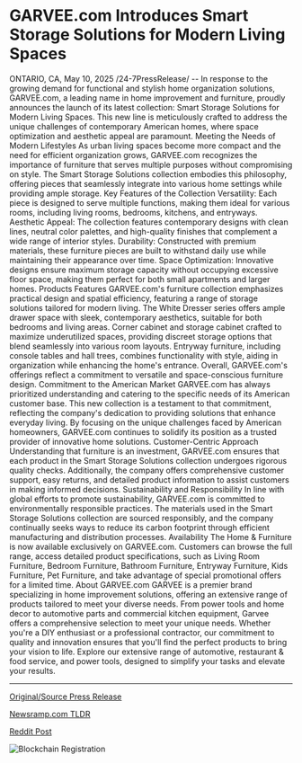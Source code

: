 # GARVEE.com Introduces Smart Storage Solutions for Modern Living Spaces

ONTARIO, CA, May 10, 2025 /24-7PressRelease/ -- In response to the growing demand for functional and stylish home organization solutions, GARVEE.com, a leading name in home improvement and furniture, proudly announces the launch of its latest collection: Smart Storage Solutions for Modern Living Spaces.   This new line is meticulously crafted to address the unique challenges of contemporary American homes, where space optimization and aesthetic appeal are paramount.  Meeting the Needs of Modern Lifestyles  As urban living spaces become more compact and the need for efficient organization grows, GARVEE.com recognizes the importance of furniture that serves multiple purposes without compromising on style. The Smart Storage Solutions collection embodies this philosophy, offering pieces that seamlessly integrate into various home settings while providing ample storage.  Key Features of the Collection  Versatility: Each piece is designed to serve multiple functions, making them ideal for various rooms, including living rooms, bedrooms, kitchens, and entryways.  Aesthetic Appeal: The collection features contemporary designs with clean lines, neutral color palettes, and high-quality finishes that complement a wide range of interior styles.  Durability: Constructed with premium materials, these furniture pieces are built to withstand daily use while maintaining their appearance over time.  Space Optimization: Innovative designs ensure maximum storage capacity without occupying excessive floor space, making them perfect for both small apartments and larger homes.  Products Features  GARVEE.com's furniture collection emphasizes practical design and spatial efficiency, featuring a range of storage solutions tailored for modern living.   The White Dresser series offers ample drawer space with sleek, contemporary aesthetics, suitable for both bedrooms and living areas. Corner cabinet and storage cabinet crafted to maximize underutilized spaces, providing discreet storage options that blend seamlessly into various room layouts. Entryway furniture, including console tables and hall trees, combines functionality with style, aiding in organization while enhancing the home's entrance.   Overall, GARVEE.com's offerings reflect a commitment to versatile and space-conscious furniture design.  Commitment to the American Market  GARVEE.com has always prioritized understanding and catering to the specific needs of its American customer base. This new collection is a testament to that commitment, reflecting the company's dedication to providing solutions that enhance everyday living. By focusing on the unique challenges faced by American homeowners, GARVEE.com continues to solidify its position as a trusted provider of innovative home solutions.  Customer-Centric Approach  Understanding that furniture is an investment, GARVEE.com ensures that each product in the Smart Storage Solutions collection undergoes rigorous quality checks. Additionally, the company offers comprehensive customer support, easy returns, and detailed product information to assist customers in making informed decisions.  Sustainability and Responsibility  In line with global efforts to promote sustainability, GARVEE.com is committed to environmentally responsible practices. The materials used in the Smart Storage Solutions collection are sourced responsibly, and the company continually seeks ways to reduce its carbon footprint through efficient manufacturing and distribution processes.  Availability  The Home & Furniture is now available exclusively on GARVEE.com. Customers can browse the full range, access detailed product specifications, such as Living Room Furniture, Bedroom Furniture, Bathroom Furniture, Entryway Furniture, Kids Furniture, Pet Furniture, and take advantage of special promotional offers for a limited time.  About GARVEE.com  GARVEE is a premier brand specializing in home improvement solutions, offering an extensive range of products tailored to meet your diverse needs. From power tools and home decor to automotive parts and commercial kitchen equipment, Garvee offers a comprehensive selection to meet your unique needs. Whether you're a DIY enthusiast or a professional contractor, our commitment to quality and innovation ensures that you'll find the perfect products to bring your vision to life. Explore our extensive range of automotive, restaurant & food service, and power tools, designed to simplify your tasks and elevate your results. 

---

[Original/Source Press Release](https://www.24-7pressrelease.com/press-release/522631/garveecom-introduces-smart-storage-solutions-for-modern-living-spaces)
                    

[Newsramp.com TLDR](https://newsramp.com/curated-news/garvee-com-introduces-smart-storage-solutions-for-modern-living-spaces/8c8e4eb14b517aa03ec83d0c933324cb) 

 



[Reddit Post](https://www.reddit.com/r/Lifestyle_Culture/comments/1kj4i24/garveecom_introduces_smart_storage_solutions_for/) 



![Blockchain Registration](https://cdn.newsramp.app/24-7PressRelease/qrcode/255/10/moonlRn0.webp)